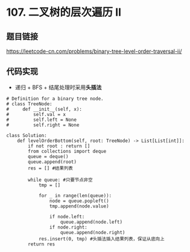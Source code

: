 # 107. 二叉树的层次遍历 II

## 题目链接

https://leetcode-cn.com/problems/binary-tree-level-order-traversal-ii/

## 代码实现

- 递归 + BFS + 结尾处理时采用**头插法**

```python3
# Definition for a binary tree node.
# class TreeNode:
#     def __init__(self, x):
#         self.val = x
#         self.left = None
#         self.right = None

class Solution:
    def levelOrderBottom(self, root: TreeNode) -> List[List[int]]:
    	if not root : return []
    	from collections import deque
    	queue = deque()
    	queue.append(root)
    	res = [] #结果列表
    	
    	while queue: #只要节点非空
    		tmp = []
    		
    		for _ in range(len(queue)):
    			node = queue.popleft()
    			tmp.append(node.value)
    			
    			if node.left:
    				queue.append(node.left)
    			if node.right:
    				queue.append(node.right)
    		res.insert(0, tmp) #头插法插入结果列表，保证从底向上
    	return res
```


